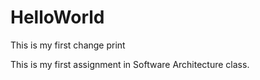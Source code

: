 # HelloWorld
This is my first change
print

This is my first assignment in Software Architecture class.

